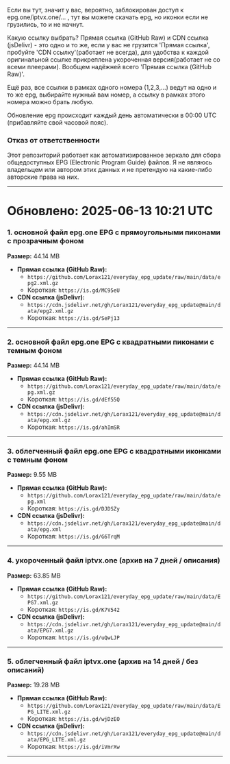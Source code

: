 Если вы тут, значит у вас, вероятно, заблокирован доступ к epg.one/iptvx.one/... , тут вы можете скачать epg, но иконки если не грузились, то и не начнут. 

Какую ссылку выбрать? Прямая ссылка (GitHub Raw) и CDN ссылка (jsDelivr) - это одно и то же, если у вас не грузится 'Прямая ссылка', пробуйте 'CDN ссылку'(работает не всегда), для удобства к каждой оригинальной ссылке прикреплена укороченная версия(работает не со всеми плеерами). 
Вообщем надёжней всего 'Прямая ссылка (GitHub Raw)'.

Ещё раз, все ссылки в рамках одного номера (1,2,3,...) ведут на одно и то же epg, выбирайте нужный вам номер, а ссылку в рамках этого номера можно брать любую. 

Обновление epg происходит каждый день автоматически в 00:00 UTC (прибавляйте свой часовой пояс). 

### Отказ от ответственности

Этот репозиторий работает как автоматизированное зеркало для сбора общедоступных EPG (Electronic Program Guide) файлов. Я не являюсь владельцем или автором этих данных и не претендую на какие-либо авторские права на них.

---

# Обновлено: 2025-06-13 10:21 UTC

### 1. основной файл epg.one EPG с прямоугольными пиконами с прозрачным фоном

**Размер:** 44.14 MB

- **Прямая ссылка (GitHub Raw):**
  - `https://github.com/Lorax121/everyday_epg_update/raw/main/data/epg2.xml.gz`
  - Короткая: `https://is.gd/MC95eU`
- **CDN ссылка (jsDelivr):**
  - `https://cdn.jsdelivr.net/gh/Lorax121/everyday_epg_update@main/data/epg2.xml.gz`
  - Короткая: `https://is.gd/SePj13`

---
### 2. основной файл epg.one EPG с квадратными пиконами с темным фоном

**Размер:** 44.14 MB

- **Прямая ссылка (GitHub Raw):**
  - `https://github.com/Lorax121/everyday_epg_update/raw/main/data/epg.xml.gz`
  - Короткая: `https://is.gd/dEf55Q`
- **CDN ссылка (jsDelivr):**
  - `https://cdn.jsdelivr.net/gh/Lorax121/everyday_epg_update@main/data/epg.xml.gz`
  - Короткая: `https://is.gd/ahImSR`

---
### 3. облегченный файл epg.one EPG с квадратными иконками с темным фоном

**Размер:** 9.55 MB

- **Прямая ссылка (GitHub Raw):**
  - `https://github.com/Lorax121/everyday_epg_update/raw/main/data/epg.xml`
  - Короткая: `https://is.gd/DJDSZy`
- **CDN ссылка (jsDelivr):**
  - `https://cdn.jsdelivr.net/gh/Lorax121/everyday_epg_update@main/data/epg.xml`
  - Короткая: `https://is.gd/G6TrqM`

---
### 4. укороченный файл iptvx.one (архив на 7 дней / описания)

**Размер:** 63.85 MB

- **Прямая ссылка (GitHub Raw):**
  - `https://github.com/Lorax121/everyday_epg_update/raw/main/data/EPG7.xml.gz`
  - Короткая: `https://is.gd/K7V542`
- **CDN ссылка (jsDelivr):**
  - `https://cdn.jsdelivr.net/gh/Lorax121/everyday_epg_update@main/data/EPG7.xml.gz`
  - Короткая: `https://is.gd/uQwLJP`

---
### 5. облегченный файл iptvx.one (архив на 14 дней / без описаний)

**Размер:** 19.28 MB

- **Прямая ссылка (GitHub Raw):**
  - `https://github.com/Lorax121/everyday_epg_update/raw/main/data/EPG_LITE.xml.gz`
  - Короткая: `https://is.gd/wjDzEO`
- **CDN ссылка (jsDelivr):**
  - `https://cdn.jsdelivr.net/gh/Lorax121/everyday_epg_update@main/data/EPG_LITE.xml.gz`
  - Короткая: `https://is.gd/iVmrXw`

---
